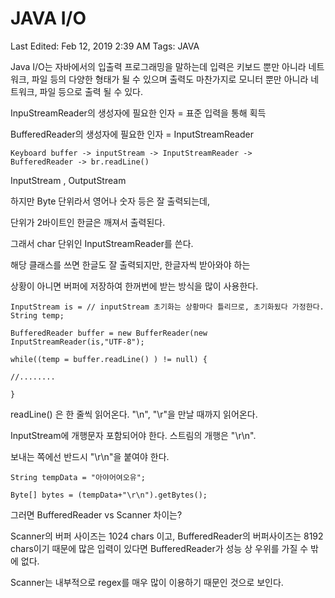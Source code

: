 # JAVA I/O

Last Edited: Feb 12, 2019 2:39 AM
Tags: JAVA

Java I/O는 자바에서의 입출력 프로그래밍을 말하는데 입력은 키보드 뿐만 아니라 네트워크, 파일 등의 다양한 형태가 될 수 있으며 출력도 마찬가지로 모니터 뿐만 아니라 네트워크, 파일 등으로 출력 될 수 있다.

InpuStreamReader의 생성자에 필요한 인자 = 표준 입력을 통해 획득

BufferedReader의 생성자에 필요한 인자 = InputStreamReader

    Keyboard buffer -> inputStream -> InputStreamReader -> 
    BufferedReader -> br.readLine()

InputStream , OutputStream

하지만 Byte 단위라서 영어나 숫자 등은 잘 출력되는데,

단위가 2바이트인 한글은 깨져서 출력된다.

그래서 char 단위인 InputStreamReader를 쓴다.

해당 클래스를 쓰면 한글도 잘 출력되지만, 한글자씩 받아와야 하는

상황이 아니면 버퍼에 저장하여 한꺼번에 받는 방식을 많이 사용한다.

    InputStream is = // inputStream 초기화는 상황마다 틀리므로, 초기화됬다 가정한다.
    String temp;
    
    BufferedReader buffer = new BufferReader(new InputStreamReader(is,"UTF-8");
    
    while((temp = buffer.readLine() ) != null) {
    
    //........
    
    }

readLine() 은 한 줄씩 읽어온다. "\n", "\r"을 만날 때까지 읽어온다.

InputStream에 개행문자 포함되어야 한다. 스트림의 개행은 "\r\n".

보내는 쪽에선 반드시 "\r\n"을 붙여야 한다.

    String tempData = "아야어여오유";
    
    Byte[] bytes = (tempData+"\r\n").getBytes();

그러면 BufferedReader vs Scanner 차이는?

Scanner의 버퍼 사이즈는 1024 chars 이고, BufferedReader의 버퍼사이즈는 8192 chars이기 때문에 많은 입력이 있다면 BufferedReader가 성능 상 우위를 가질 수 밖에 없다.

Scanner는 내부적으로 regex를 매우 많이 이용하기 때문인 것으로 보인다.